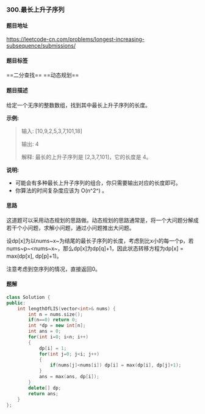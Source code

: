 ### 300.最长上升子序列

#### 题目地址

https://leetcode-cn.com/problems/longest-increasing-subsequence/submissions/

#### 题目标签

==二分查找==	==动态规划==

#### 题目描述

给定一个无序的整数数组，找到其中最长上升子序列的长度。

**示例:**

> 输入: [10,9,2,5,3,7,101,18]
>
> 输出: 4 
>
> 解释: 最长的上升子序列是 [2,3,7,101]，它的长度是 4。

**说明:**

- 可能会有多种最长上升子序列的组合，你只需要输出对应的长度即可。
- 你算法的时间复杂度应该为 O(n^2^) 。

#### 思路

这道题可以采用动态规划的思路做。动态规划的思路通常是，将一个大问题分解成若干个小问题，求解小问题，通过小问题推出大问题。

设dp[x]为以nums~x~为结尾的最长子序列的长度，考虑到比x小的每一个p，若nums~p~<nums~x~，那么dp[x]为dp[q]+1，因此状态转移方程为dp[x] = max(dp[x], dp[p]+1)。

注意考虑到空序列的情况，直接返回0。

#### 题解

```c++
class Solution {
public:
    int lengthOfLIS(vector<int>& nums) {
        int n = nums.size();
        if(n==0) return 0;
        int *dp = new int[n];
        int ans = 0;
        for(int i=0; i<n; i++)
        {
            dp[i] = 1;
            for(int j=0; j<i; j++)
            {
                if(nums[j]<nums[i]) dp[i] = max(dp[i], dp[j]+1);
            }
            ans = max(ans, dp[i]);
        }
        delete[] dp;
        return ans;
    }
};
```



